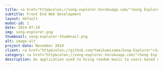 ```yaml
---
title: <a href="http&colon;//song-explorer.herokuapp.com/">Song Explorer</a>
subtitle: Front End Web Development
layout: default
modal-id: 1
date: 2014-07-18
img: song-explorer.png
thumbnail: song-explorer-thumbnail.png
alt: image-alt
project-date: November 2014
client: <a href="http&colon;//github.com/Yamikamisama/Song-Explorer">Source</a>
category: <a href="http&colon;//song-explorer.herokuapp.com/">Song Explorer</a>
description: An application used to bring random music to users based on genres.
---
```

